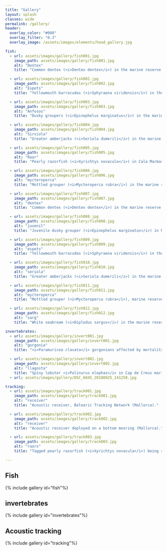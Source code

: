 ```yaml
---
title: "Gallery"
layout: splash
classes: wide
permalink: /gallery/
header:
  overlay_color: "#000"
  overlay_filter: "0.3"
  overlay_image: /assets/images/elements/head_gallery.jpg

fish:
  - url: assets/images/gallery/fish001.jpg
    image_path: assets/images/gallery/fish001.jpg
    alt: "Dentex"
    title: "Common dentex (<i>Dentex dentex</i>) in the marine reserve of el Toro (Mallorca)."

  - url: assets/images/gallery/fish002.jpg
    image_path: assets/images/gallery/fish002.jpg
    alt: "Espets"
    title: "Yellowmouth barracudas (<i>Sphyraena viridensis</i>) in the marine reserve of el Toro (Mallorca)."

  - url: assets/images/gallery/fish003.jpg
    image_path: assets/images/gallery/fish003.jpg
    alt: "Anfosos"
    title: "Dusky groupers (<i>Epinephelus marginatus</i>) in the marine reserve of Illes Medes (Catalunya)."

  - url: assets/images/gallery/fish004.jpg
    image_path: assets/images/gallery/fish004.jpg
    alt: "Sirviola"
    title: "Greater amberjacks (<i>Seriola dumerili</i>) in the marine reserve of el Toro (Mallorca)."

  - url: assets/images/gallery/fish005.jpg
    image_path: assets/images/gallery/fish005.jpg
    alt: "Raor"
    title: "Pearly razorfish (<i>Xyrichtys novacula</i>) in Cala Marmassent (Mallorca)."

  - url: assets/images/gallery/fish006.jpg
    image_path: assets/images/gallery/fish006.jpg
    alt: "mycteroperca"
    title: "Mottled grouper (<i>Mycteroperca rubra</i>) in the marine reserve of el Toro (Mallorca)."

  - url: assets/images/gallery/fish007.jpg
    image_path: assets/images/gallery/fish007.jpg
    alt: "dentex"
    title: "Common dentex (<i>Dentex dentex</i>) in the marine reserve of el Toro (Mallorca)."

  - url: assets/images/gallery/fish008.jpg
    image_path: assets/images/gallery/fish008.jpg
    alt: "juvenil"
    title: "Juvenile dusky grouper (<i>Epinephelus marginatus</i>) in Mallorca."

  - url: assets/images/gallery/fish009.jpg
    image_path: assets/images/gallery/fish009.jpg
    alt: "espets"
    title: "Yellowmouth barracudas (<i>Sphyraena viridensis</i>) in the marine reserve of el Toro (Mallorca)."

  - url: assets/images/gallery/fish010.jpg
    image_path: assets/images/gallery/fish010.jpg
    alt: "seriola"
    title: "Greater amberjacks (<i>Seriola dumerili</i>) in the marine reserve of el Toro (Mallorca)."

  - url: assets/images/gallery/fish011.jpg
    image_path: assets/images/gallery/fish011.jpg
    alt: "mycteroperca"
    title: "Mottled grouper (<i>Mycteroperca rubra</i>), marine reserve of Medes Islands (Catalunya)."

  - url: assets/images/gallery/fish012.jpg
    image_path: assets/images/gallery/fish012.jpg
    alt: "sarg"
    title: "White seabream (<i>Diplodus sargus</i>) in the marine reserve of el Toro (Mallorca)."

invertebrates:
  - url: assets/images/gallery/invert001.jpg
    image_path: assets/images/gallery/invert001.jpg
    alt: "gorgonia"
    title: "<i>Paramuricea clavata</i> gorgonians affected by mortality, marine reserve of Medes Islands (Catalunya)."

  - url: assets/images/gallery/invert002.jpg
    image_path: assets/images/gallery/invert002.jpg
    alt: "llagosta"
    title: "Spiny lobster <i>Palinurus elephas</i> in Cap de Creus marine reserve (Catalonia)."
  - url: assets/images/gallery/DSC_6845_20180925_141258.jpg

tracking:
  - url: assets/images/gallery/track001.jpg
    image_path: assets/images/gallery/track001.jpg
    alt: "receiver"
    title: "Acoustic receiver, Balearic Tracking Network (Mallorca)."

  - url: assets/images/gallery/track002.jpg
    image_path: assets/images/gallery/track002.jpg
    alt: "receiver"
    title: "Acoustic receiver deployed on a bottom mooring (Mallorca)."

  - url: assets/images/gallery/track003.jpg
    image_path: assets/images/gallery/track003.jpg
    alt: "raors"
    title: "Tagged pearly razorfish (<i>Xyrichtys novacula</i>) being released in the Marine Reserve of the Bay of Palma (Mallorca)."

---
```



## Fish

{% include gallery id="fish"%}

## invertebrates
{% include gallery id="invertebrates"%}

## Acoustic tracking
{% include gallery id="tracking"%}


